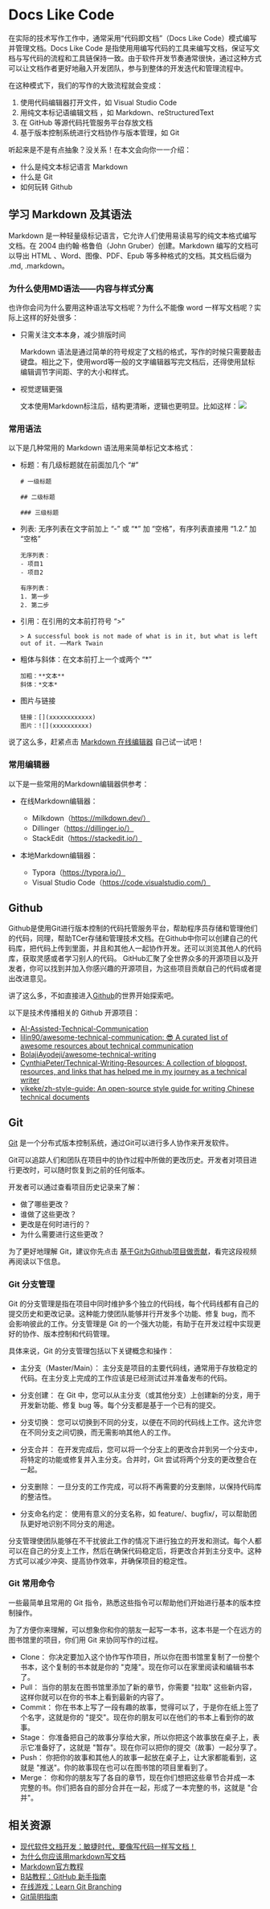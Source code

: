 # Docs Like Code

在实际的技术写作工作中，通常采用“代码即文档”（Docs Like Code）模式编写并管理文档。Docs Like Code 是指使用用编写代码的工具来编写文档，保证写文档与写代码的流程和工具链保持一致。由于软件开发节奏通常很快，通过这种方式可以让文档作者更好地融入开发团队，参与到整体的开发迭代和管理流程中。

在这种模式下，我们的写作的大致流程就会变成：
1. 使用代码编辑器打开文件，如 Visual Studio Code
2. 用纯文本标记语编辑文档 ，如 Markdown、reStructuredText
3. 在 GitHub 等源代码托管服务平台存放文档
4. 基于版本控制系统进行文档协作与版本管理，如 Git

听起来是不是有点抽象？没关系！在本文会向你一一介绍：
- 什么是纯文本标记语言 Markdown
- 什么是 Git
- 如何玩转 Github

## 学习 Markdown 及其语法

Markdown 是一种轻量级标记语言，它允许人们使用易读易写的纯文本格式编写文档。在 2004 由约翰·格鲁伯（John Gruber）创建。Markdown 编写的文档可以导出 HTML 、Word、图像、PDF、Epub 等多种格式的文档。其文档后缀为 .md, .markdown。

### 为什么使用MD语法——内容与样式分离

也许你会问为什么要用这种语法写文档呢？为什么不能像 word 一样写文档呢？实际上这样的好处很多：
- 只需关注文本本身，减少排版时间

  Markdown 语法是通过简单的符号规定了文档的格式，写作的时候只需要敲击键盘。相比之下，使用word等一般的文字编辑器写完文档后，还得使用鼠标编辑调节字间距、字的大小和样式。

- 视觉逻辑更强

  文本使用Markdown标注后，结构更清晰，逻辑也更明显。比如这样：![](/Image/markdown.png)

### 常用语法

以下是几种常用的 Markdown 语法用来简单标记文本格式：

- 标题：有几级标题就在前面加几个 “#”
    ```
    # 一级标题

    ## 二级标题

    ### 三级标题
    ```

- 列表: 无序列表在文字前加上 “-” 或 “*” 加 “空格”，有序列表直接用 “1.2.” 加 “空格”
    ```
    无序列表：
    - 项目1
    - 项目2

    有序列表：
    1. 第一步
    2. 第二步
    ```

- 引用：在引用的文本前打符号 “>” 
    ```
    > A successful book is not made of what is in it, but what is left out of it. ——Mark Twain
    ```

- 粗体与斜体：在文本前打上一个或两个 “*”
    ```
    加粗：**文本** 
    斜体：*文本* 
    ```

- 图片与链接
    ```
    链接：[](xxxxxxxxxxxx)
    图片：![](xxxxxxxxxx)
    ```

说了这么多，赶紧点击 [Markdown 在线编辑器](https://milkdown.dev/playground) 自己试一试吧！

### 常用编辑器

以下是一些常用的Markdown编辑器供参考：

- 在线Markdown编辑器：

    - Milkdown（https://milkdown.dev/）
    - Dillinger（https://dillinger.io/）
    - StackEdit（https://stackedit.io/）

-  本地Markdown编辑器：
    - Typora（https://typora.io/）
    - Visual Studio Code（https://code.visualstudio.com/）


## Github

Github是使用Git进行版本控制的代码托管服务平台，帮助程序员存储和管理他们的代码，同理，帮助TCer存储和管理技术文档。在Github中你可以创建自己的代码库，把代码上传到里面，并且和其他人一起协作开发。还可以浏览其他人的代码库，获取灵感或者学习别人的代码。
GitHub汇聚了全世界众多的开源项目以及开发者，你可以找到并加入你感兴趣的开源项目，为这些项目贡献自己的代码或者提出改进意见。

讲了这么多，不如直接进入[Github](https://github.com/)的世界开始探索吧。

以下是技术传播相关的 Github 开源项目：

- [AI-Assisted-Technical-Communication](https://github.com/AI-Assisted-Technical-Communication)
- [lilin90/awesome-technical-communication: 😎 A curated list of awesome resources about technical communication](https://github.com/lilin90/awesome-technical-communication)
- [BolajiAyodeji/awesome-technical-writing](https://github.com/BolajiAyodeji/awesome-technical-writing)
- [CynthiaPeter/Technical-Writing-Resources: A collection of blogpost, resources, and links that has helped me in my journey as a technical writer](https://github.com/CynthiaPeter/Technical-Writing-Resources)
- [yikeke/zh-style-guide: An open-source style guide for writing Chinese technical documents](https://github.com/yikeke/zh-style-guide)

## Git

[Git](https://git-scm.com/) 是一个分布式版本控制系统，通过Git可以进行多人协作来开发软件。

Git可以追踪人们和团队在项目中的协作过程中所做的更改历史。开发者对项目进行更改时，可以随时恢复到之前的任何版本。

开发者可以通过查看项目历史记录来了解：
- 做了哪些更改？
- 谁做了这些更改？
- 更改是在何时进行的？
- 为什么需要进行这些更改？

为了更好地理解 Git，建议你先点击 [基于Git为Github项目做贡献](https://www.bilibili.com/video/BV1h5411E7pM?p=1&vd_source=7a86dc52913a8801792dd314157e0b7c)，看完这段视频再阅读以下信息。

### Git 分支管理

Git 的分支管理是指在项目中同时维护多个独立的代码线，每个代码线都有自己的提交历史和更改记录。这种能力使团队能够并行开发多个功能、修复 bug，而不会影响彼此的工作。分支管理是 Git 的一个强大功能，有助于在开发过程中实现更好的协作、版本控制和代码管理。

具体来说，Git 的分支管理包括以下关键概念和操作：

- 主分支（Master/Main）： 主分支是项目的主要代码线，通常用于存放稳定的代码。在主分支上完成的工作应该是已经测试过并准备发布的代码。

- 分支创建： 在 Git 中，您可以从主分支（或其他分支）上创建新的分支，用于开发新功能、修复 bug 等。每个分支都是基于一个已有的提交。

- 分支切换： 您可以切换到不同的分支，以便在不同的代码线上工作。这允许您在不同分支之间切换，而无需影响其他人的工作。

- 分支合并： 在开发完成后，您可以将一个分支上的更改合并到另一个分支中，将特定的功能或修复并入主分支。合并时，Git 尝试将两个分支的更改整合在一起。

- 分支删除： 一旦分支的工作完成，可以将不再需要的分支删除，以保持代码库的整洁性。

- 分支命名约定： 使用有意义的分支名称，如 feature/<feature-name>、bugfix/<bug-name>，可以帮助团队更好地识别不同分支的用途。

分支管理使团队能够在不干扰彼此工作的情况下进行独立的开发和测试。每个人都可以在自己的分支上工作，然后在确保代码稳定后，将更改合并到主分支中。这种方式可以减少冲突、提高协作效率，并确保项目的稳定性。

### Git 常用命令

一些最简单且常用的 Git 指令，熟悉这些指令可以帮助他们开始进行基本的版本控制操作。

为了方便你来理解，可以想象你和你的朋友一起写一本书，这本书是一个在远方的图书馆里的项目，你们用 Git 来协同写作的过程。
- Clone： 你决定要加入这个协作写作项目，所以你在图书馆里复制了一份整个书本，这个复制的书本就是你的 "克隆"。现在你可以在家里阅读和编辑书本了。
- Pull： 当你的朋友在图书馆里添加了新的章节，你需要 "拉取" 这些新内容，这样你就可以在你的书本上看到最新的内容了。
- Commit： 你在书本上写了一段有趣的故事，觉得可以了，于是你在纸上签了个名字，这就是你的 "提交"。现在你的朋友可以在他们的书本上看到你的故事。
- Stage： 你准备把自己的故事分享给大家，所以你把这个故事放在桌子上，表示它准备好了，这就是 "暂存"。现在你可以把你的提交（故事）一起分享了。
- Push： 你把你的故事和其他人的故事一起放在桌子上，让大家都能看到，这就是 "推送"。你的故事现在也可以在图书馆的项目里看到了。
- Merge： 你和你的朋友写了各自的章节，现在你们想把这些章节合并成一本完整的书。你们把各自的部分合并在一起，形成了一本完整的书，这就是 "合并"。

## 相关资源

- [现代软件文档开发：敏捷时代，要像写代码一样写文档！](https://mp.weixin.qq.com/s/7QH8H5YtRyDdgpX2iHApoQ)
- [为什么你应该用markdown写文档](https://jaycechant.info/2017/why-you-should-document-with-Markdown/)
- [Markdown官方教程](https://markdown.com.cn/)
- [B站教程：GitHub 新手指南](https://www.bilibili.com/video/BV1h5411E7pM/?p=1&vd_source=7a86dc52913a8801792dd314157e0b7c)
- [在线游戏：Learn Git Branching](https://learngitbranching.js.org/)
- [Git简明指南](https://rogerdudler.github.io/git-guide/index.zh.html)